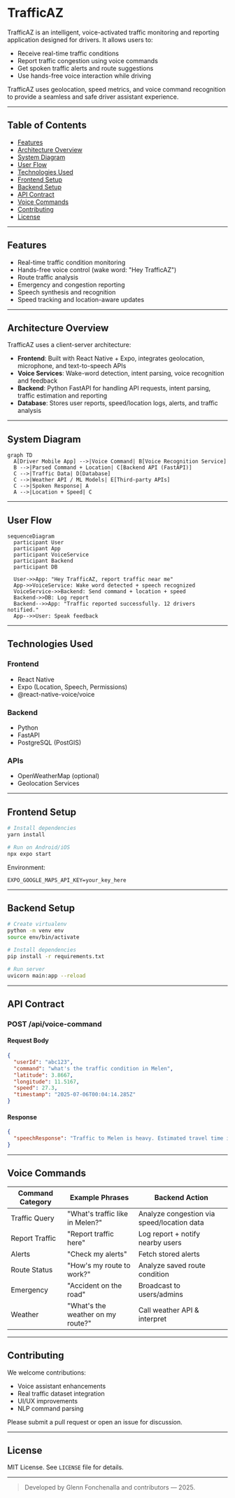 # TrafficAZ

TrafficAZ is an intelligent, voice-activated traffic monitoring and reporting application designed for drivers. It allows users to:

* Receive real-time traffic conditions
* Report traffic congestion using voice commands
* Get spoken traffic alerts and route suggestions
* Use hands-free voice interaction while driving

TrafficAZ uses geolocation, speed metrics, and voice command recognition to provide a seamless and safe driver assistant experience.

---

## Table of Contents

* [Features](#features)
* [Architecture Overview](#architecture-overview)
* [System Diagram](#system-diagram)
* [User Flow](#user-flow)
* [Technologies Used](#technologies-used)
* [Frontend Setup](#frontend-setup)
* [Backend Setup](#backend-setup)
* [API Contract](#api-contract)
* [Voice Commands](#voice-commands)
* [Contributing](#contributing)
* [License](#license)

---

## Features

* Real-time traffic condition monitoring
* Hands-free voice control (wake word: "Hey TrafficAZ")
* Route traffic analysis
* Emergency and congestion reporting
* Speech synthesis and recognition
* Speed tracking and location-aware updates

---

## Architecture Overview

TrafficAZ uses a client-server architecture:

* **Frontend**: Built with React Native + Expo, integrates geolocation, microphone, and text-to-speech APIs
* **Voice Services**: Wake-word detection, intent parsing, voice recognition and feedback
* **Backend**: Python FastAPI for handling API requests, intent parsing, traffic estimation and reporting
* **Database**: Stores user reports, speed/location logs, alerts, and traffic analysis

---

## System Diagram

```mermaid
graph TD
  A[Driver Mobile App] -->|Voice Command| B[Voice Recognition Service]
  B -->|Parsed Command + Location| C[Backend API (FastAPI)]
  C -->|Traffic Data| D[Database]
  C -->|Weather API / ML Models| E[Third-party APIs]
  C -->|Spoken Response| A
  A -->|Location + Speed| C
```

---

## User Flow

```mermaid
sequenceDiagram
  participant User
  participant App
  participant VoiceService
  participant Backend
  participant DB

  User->>App: "Hey TrafficAZ, report traffic near me"
  App->>VoiceService: Wake word detected + speech recognized
  VoiceService->>Backend: Send command + location + speed
  Backend->>DB: Log report
  Backend-->>App: "Traffic reported successfully. 12 drivers notified."
  App-->>User: Speak feedback
```

---

## Technologies Used

### Frontend

* React Native
* Expo (Location, Speech, Permissions)
* @react-native-voice/voice

### Backend

* Python
* FastAPI
* PostgreSQL (PostGIS)

### APIs

* OpenWeatherMap (optional)
* Geolocation Services

---

## Frontend Setup

```bash
# Install dependencies
yarn install

# Run on Android/iOS
npx expo start
```

Environment:

```env
EXPO_GOOGLE_MAPS_API_KEY=your_key_here
```

---

## Backend Setup

```bash
# Create virtualenv
python -m venv env
source env/bin/activate

# Install dependencies
pip install -r requirements.txt

# Run server
uvicorn main:app --reload
```

---

## API Contract

### POST /api/voice-command

#### Request Body

```json
{
  "userId": "abc123",
  "command": "what's the traffic condition in Melen",
  "latitude": 3.8667,
  "longitude": 11.5167,
  "speed": 27.3,
  "timestamp": "2025-07-06T00:04:14.285Z"
}
```

#### Response

```json
{
  "speechResponse": "Traffic to Melen is heavy. Estimated travel time is 30 minutes."
}
```

---

## Voice Commands

| Command Category | Example Phrases                   | Backend Action                             |
| ---------------- | --------------------------------- | ------------------------------------------ |
| Traffic Query    | "What's traffic like in Melen?"   | Analyze congestion via speed/location data |
| Report Traffic   | "Report traffic here"             | Log report + notify nearby users           |
| Alerts           | "Check my alerts"                 | Fetch stored alerts                        |
| Route Status     | "How's my route to work?"         | Analyze saved route condition              |
| Emergency        | "Accident on the road"            | Broadcast to users/admins                  |
| Weather          | "What's the weather on my route?" | Call weather API & interpret               |

---

## Contributing

We welcome contributions:

* Voice assistant enhancements
* Real traffic dataset integration
* UI/UX improvements
* NLP command parsing

Please submit a pull request or open an issue for discussion.

---

## License

MIT License. See `LICENSE` file for details.

---

> Developed by Glenn Fonchenalla and contributors — 2025.
